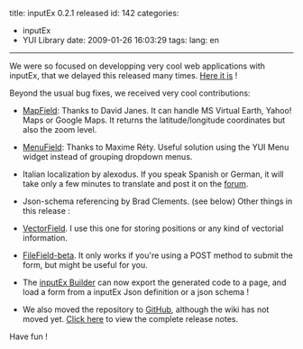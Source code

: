 title: inputEx 0.2.1 released
id: 142
categories:
  - inputEx
  - YUI Library
date: 2009-01-26 16:03:29
tags:
lang: en
---

We were so focused on developping very cool web applications with inputEx, that we delayed this released many times. [Here it is](http://javascript.neyric.com/inputex/) !

Beyond the usual bug fixes, we received very cool contributions:

*   [MapField](http://javascript.neyric.com/inputex/js/ext/MapField/map_field.html): Thanks to David Janes. It can handle MS Virtual Earth, Yahoo! Maps or Google Maps. It returns the latitude/longitude coordinates but also the zoom level.
*   [MenuField](http://javascript.neyric.com/inputex/examples/menu_field.html): Thanks to Maxime Réty. Useful solution using the YUI Menu widget instead of grouping dropdown menus.
*   Italian localization by alexodus. If you speak Spanish or German, it will take only a few minutes to translate and post it on the [forum](http://groups.google.com/group/inputex).
*   Json-schema referencing by Brad Clements. (see below)
Other things in this release :

*   [VectorField](http://javascript.neyric.com/inputex/js/ext/VectorField/vector_field.html). I use this one for storing positions or any kind of vectorial information.
*   [FileField-beta](http://javascript.neyric.com/inputex/examples/file_field.html). It only works if you're using a POST method to submit the form, but might be useful for you.
*   The [inputEx Builder](http://javascript.neyric.com/inputex/inputExBuilder/inputExBuilder.html) can now export the generated code to a page, and load a form from a inputEx Json definition or a json schema !
*   We also moved the repository to [GitHub](http://github.com/neyric/inputex/), although the wiki has not moved yet.
[Click here](http://javascript.neyric.com/inputex/version.txt) to view the complete release notes.

Have fun !